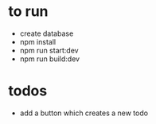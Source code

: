 # to run

- create database
- npm install
- npm run start:dev
- npm run build:dev

# todos

- add a button which creates a new todo

